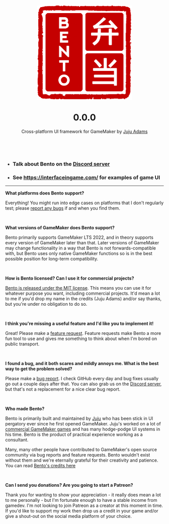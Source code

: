 <p align="center"><img src="https://raw.githubusercontent.com/JujuAdams/Bento/master/LOGO_small.png" style="display:block; margin:auto; width:300px"></p>
<h1 align="center">0.0.0</h1>

<p align="center">Cross-platform UI framework for GameMaker by <a href="https://www.jujuadams.com/" target="_blank">Juju Adams</a></p>

&nbsp;

&nbsp;

- ### Talk about Bento on the [Discord server](https://discord.gg/8krYCqr)
- ### See https://interfaceingame.com/ for examples of game UI

---

**What platforms does Bento support?**

Everything! You might run into edge cases on platforms that I don't regularly test; please [report any bugs](https://github.com/JujuAdams/Bento/issues) if and when you find them.

&nbsp;

**What versions of GameMaker does Bento support?**

Bento primarily supports GameMaker LTS 2022, and in theory supports every version of GameMaker later than that. Later versions of GameMaker may change functionality in a way that Bento is not forwards-compatible with, but Bento uses only native GameMaker functions so is in the best possible position for long-term compatibility.

&nbsp;

**How is Bento licensed? Can I use it for commercial projects?**

[Bento is released under the MIT license](https://github.com/JujuAdams/Bento/blob/master/LICENSE). This means you can use it for whatever purpose you want, including commercial projects. It'd mean a lot to me if you'd drop my name in the credits (Juju Adams) and/or say thanks, but you're under no obligation to do so.

&nbsp;

**I think you're missing a useful feature and I'd like you to implement it!**

Great! Please make a [feature request](https://github.com/JujuAdams/Bento/issues). Feature requests make Bento a more fun tool to use and gives me something to think about when I'm bored on public transport.

&nbsp;

**I found a bug, and it both scares and mildly annoys me. What is the best way to get the problem solved?**

Please make a [bug report](https://github.com/JujuAdams/Bento/issues). I check GitHub every day and bug fixes usually go out a couple days after that. You can also grab us on the [Discord server](https://discord.gg/8krYCqr), but that's not a replacement for a nice clear bug report.

&nbsp;

**Who made Bento?**

Bento is primarily built and maintained by [Juju](https://www.jujuadams.com/) who has been stick in UI pergatory ever since he first opened GameMaker. Juju's worked on a lot of [commercial GameMaker games](http://www.jujuadams.com/) and has many hodge-podge UI systems in his time. Bento is the product of practical experience working as a consultant.

Many, many other people have contributed to GameMaker's open source community via bug reports and feature requests. Bento wouldn't exist without them and we're eternally grateful for their creativity and patience. You can read [Bento's credits here](Credits)

&nbsp;

**Can I send you donations? Are you going to start a Patreon?**

Thank you for wanting to show your appreciation - it really does mean a lot to me personally - but I'm fortunate enough to have a stable income from gamedev. I'm not looking to join Patreon as a creator at this moment in time. If you'd like to support my work then drop us a credit in your game and/or give a shout-out on the social media platform of your choice.
